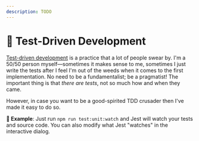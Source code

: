 ```yaml
---
description: TODO
---
```


# 🥼 Test-Driven Development

[Test-driven development](https://testdriven.io/test-driven-development/) is a practice that a lot of people swear by. I'm a 50/50 person myself—sometimes it makes sense to me, sometimes I just write the tests after I feel I'm out of the weeds when it comes to the first implementation. No need to be a fundamentalist; be a pragmatist! The important thing is that _there are tests_, not so much how and when they came.

However, in case you want to be a good-spirited TDD crusader then I've made it easy to do so.

**🎯 Example**: Just run `npm run test:unit:watch` and Jest will watch your tests and source code. You can also modify what Jest "watches" in the interactive dialog.

